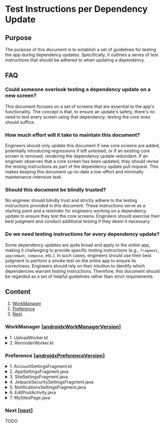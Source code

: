 # Test Instructions per Dependency Update

## Purpose

The purpose of this document is to establish a set of guidelines for testing the app during
dependency updates. Specifically, it outlines a series of test instructions that should be adhered
to when updating a dependency.

## FAQ

### Could someone overlook testing a dependency update on a new screen?

This document focuses on a set of screens that are essential to the app's functionality. The concept
is that, to ensure an update's safety, there's no need to test every screen using that dependency;
testing the core ones should suffice.

### How much effort will it take to maintain this document?

Engineers should only update this document if new core screens are added, potentially introducing
regressions if left untested, or if an existing core screen is removed, rendering the dependency
update redundant. If an engineer observes that a core screen has been updated, they should revise
the testing instructions as part of the dependency update pull request. This makes keeping this
document up-to-date a low-effort and minimally maintenance-intensive task.

### Should this document be blindly trusted?

No engineer should blindly trust and strictly adhere to the testing instructions provided in this
document. These instructions serve as a starting point and a reminder for engineers working on a
dependency update to ensure they test the core screens. Engineers should exercise their best
judgment and conduct additional testing if they deem it necessary.

### Do we need testing instructions for every dependency update?

Some dependency updates are quite broad and apply to the entire app, making it challenging to
provide specific testing instructions (e.g., `fragment`, `appcompat`, `compose`, etc.). In such
cases, engineers should use their best judgment to perform a smoke test on the entire app to ensure
its correctness. Engineers should rely on their intuition to identify which dependencies warrant
testing instructions. Therefore, this document should be regarded as a set of helpful guidelines
rather than strict requirements.

## Content

1. [WorkManager](#workmanager)
2. [Preference](#preference)
3. [Next](#next)

### WorkManager [[androidxWorkManagerVersion](https://github.com/wordpress-mobile/WordPress-Android/blob/trunk/build.gradle#L54)] <a name="workmanager"></a>

<details>
  <summary>1. UploadWorker.kt</summary>

- Go to `Post` screen.
- Create a new post and publish it.
- Turn device offline.
- Go to this post and update it.
- Notice the warning message: `We'll publish the post when your device is back online.`
- Turn device online.
- Notice this post being automatically uploaded.
- Open this post on a web browser and verify the post is indeed updated.

</details>

<details>
  <summary>2. ReminderWorker.kt</summary>

- Go to `Site Settings` screen.
- Find the `Blogging` section, click on `Reminders`, toggle-on every day and click on `Update`.
- Notice the `All set!` bottom sheet appearing, click `Done`.
- Close the app, preferably swipe the app off.
- Go to the device's `Settings` app, find the `Date & Time` section, turn `Automatic date & time` off.
- Set the device's date to a day after today.
- Open the app.
- Verify the `Blogging Reminders` notification appearing. For example, the notification title could be `Daily Prompt`, while the notification description something like `Is there anything you feel too old to do anymore?`.

</details>

### Preference [[androidxPreferenceVersion](https://github.com/wordpress-mobile/WordPress-Android/blob/trunk/build.gradle#L50)] <a name="preference"></a>

<details>
  <summary>1. AccountSettingsFragment.kt</summary>

- Go to `Me` screen.
- Click on the `Account Settings` button.
- Verify that the `Account Settings` screen is displayed.
- Click on each of the settings within the `Account Settings` screen and verify that every setting works as expected.

</details>

<details>
  <summary>2. AppSettingsFragment.java</summary>

- Go to `Me` screen.
- Click on the `App Settings` button.
- Verify that the `App Settings` screen is displayed.
- Click on each of the settings within the `App Settings` screen and verify that every setting works as expected, including the inner settings like the `Privacy Settings` and `Debug Settings` screens.

</details>

<details>
  <summary>3. SiteSettingsFragment.java</summary>

- While on the `My Site/MENU` tab.
- Click on the `Site Settings` button.
- Verify that the `Site Settings` screen is displayed.
- Click on each of the settings within the `Site Settings` screen and verify that every setting works as expected.

</details>

<details>
  <summary>4. JetpackSecuritySettingsFragment.java</summary>

- Prerequisite: You must have a Jetpack connected site, which displays this setting.
- While on the `My Site/MENU` tab.
- Click on the `Jetpack Settings` button.
- Verify that the `Security` setting screen is displayed.
- Click on each of the settings within the `Security` settings screen and verify that every setting works as expected.

</details>

<details>
  <summary>5. NotificationsSettingsFragment.java</summary>

- While on the `Notifications` tab.
- Click on the `Gear` setting button (top-right).
- Verify that the `Notification Settings` screen is displayed.
- Click on each of the settings within the `Notification Settings` settings screen and verify that every setting works as expected.

</details>

<details>
  <summary>6. EditPostActivity.java</summary>

- Go to `Post` screen.
- Edit a new post, which uses `PreferenceManager` to `setDefaultValues(...)` for `Account Settings`, add a few of the main blocks and verify that everything is workings as expected.

</details>

<details>
  <summary>7. MySitesPage.java</summary>

- Run the `StatsTests` UI test suite, which uses the `MySitesPage.java` class, and verify that all tests pass.

</details>

### Next [[next](https://github.com/wordpress-mobile/WordPress-Android/blob/trunk/build.gradle#L1)] <a name="next"></a>

TODO

